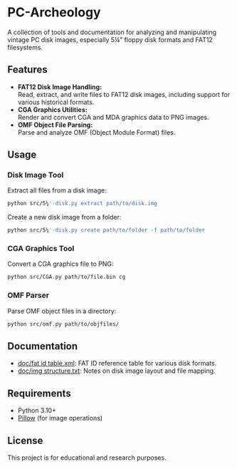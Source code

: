 # PC-Archeology

A collection of tools and documentation for analyzing and manipulating vintage PC disk images, especially 5¼" floppy disk formats and FAT12 filesystems.

## Features

- **FAT12 Disk Image Handling:**  
  Read, extract, and write files to FAT12 disk images, including support for various historical formats.
- **CGA Graphics Utilities:**  
  Render and convert CGA and MDA graphics data to PNG images.
- **OMF Object File Parsing:**  
  Parse and analyze OMF (Object Module Format) files.

## Usage

### Disk Image Tool

Extract all files from a disk image:
```sh
python src/5¼'-disk.py extract path/to/disk.img
```

Create a new disk image from a folder:
```sh
python src/5¼'-disk.py create path/to/folder -f path/to/folder
```

### CGA Graphics Tool

Convert a CGA graphics file to PNG:
```sh
python src/CGA.py path/to/file.bin cg
```

### OMF Parser

Parse OMF object files in a directory:
```sh
python src/omf.py path/to/objfiles/
```

## Documentation

- [doc/fat id table.xml](doc/fat%20id%20table.xml): FAT ID reference table for various disk formats.
- [doc/img structure.txt](doc/img%20structure.txt): Notes on disk image layout and file mapping.

## Requirements

- Python 3.10+
- [Pillow](https://python-pillow.org/) (for image operations)

## License

This project is for educational and research purposes.